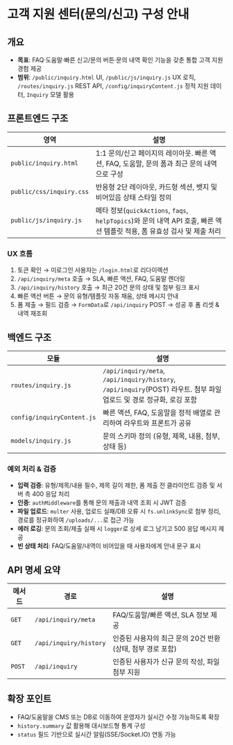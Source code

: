 # 고객 지원 센터(문의/신고) 구성 안내

## 개요
- **목표**: FAQ·도움말·빠른 신고/문의 버튼·문의 내역 확인 기능을 갖춘 통합 고객 지원 경험 제공
- **범위**: `/public/inquiry.html` UI, `/public/js/inquiry.js` UX 로직, `/routes/inquiry.js` REST API, `/config/inquiryContent.js` 정적 지원 데이터, `Inquiry` 모델 활용

## 프론트엔드 구조
| 영역 | 설명 |
| --- | --- |
| `public/inquiry.html` | 1:1 문의/신고 페이지의 레이아웃. 빠른 액션, FAQ, 도움말, 문의 폼과 최근 문의 내역으로 구성 |
| `public/css/inquiry.css` | 반응형 2단 레이아웃, 카드형 섹션, 뱃지 및 비어있음 상태 스타일 정의 |
| `public/js/inquiry.js` | 메타 정보(`quickActions`, `faqs`, `helpTopics`)와 문의 내역 API 호출, 빠른 액션 템플릿 적용, 폼 유효성 검사 및 제출 처리 |

### UX 흐름
1. 토큰 확인 → 미로그인 사용자는 `/login.html`로 리다이렉션
2. `/api/inquiry/meta` 호출 → SLA, 빠른 액션, FAQ, 도움말 렌더링
3. `/api/inquiry/history` 호출 → 최근 20건 문의 상태 및 첨부 링크 표시
4. 빠른 액션 버튼 → 문의 유형/템플릿 자동 채움, 상태 메시지 안내
5. 폼 제출 → 필드 검증 → `FormData`로 `/api/inquiry` POST → 성공 후 폼 리셋 & 내역 재조회

## 백엔드 구조
| 모듈 | 설명 |
| --- | --- |
| `routes/inquiry.js` | `/api/inquiry/meta`, `/api/inquiry/history`, `/api/inquiry`(POST) 라우트. 첨부 파일 업로드 및 경로 정규화, 로깅 포함 |
| `config/inquiryContent.js` | 빠른 액션, FAQ, 도움말을 정적 배열로 관리하여 라우트와 프론트가 공유 |
| `models/inquiry.js` | 문의 스키마 정의 (유형, 제목, 내용, 첨부, 상태 등) |

### 예외 처리 & 검증
- **입력 검증**: 유형/제목/내용 필수, 제목 길이 제한, 폼 제출 전 클라이언트 검증 및 서버 측 400 응답 처리
- **인증**: `authMiddleware`를 통해 문의 제출과 내역 조회 시 JWT 검증
- **파일 업로드**: `multer` 사용, 업로드 실패/DB 오류 시 `fs.unlinkSync`로 첨부 정리, 경로를 정규화하여 `/uploads/...`로 접근 가능
- **에러 로깅**: 문의 조회/제출 실패 시 `logger`로 상세 로그 남기고 500 응답 메시지 제공
- **빈 상태 처리**: FAQ/도움말/내역이 비어있을 때 사용자에게 안내 문구 표시

## API 명세 요약
| 메서드 | 경로 | 설명 |
| --- | --- | --- |
| `GET` | `/api/inquiry/meta` | FAQ/도움말/빠른 액션, SLA 정보 제공 |
| `GET` | `/api/inquiry/history` | 인증된 사용자의 최근 문의 20건 반환 (상태, 첨부 경로 포함) |
| `POST` | `/api/inquiry` | 인증된 사용자가 신규 문의 작성, 파일 첨부 지원 |

## 확장 포인트
- FAQ/도움말을 CMS 또는 DB로 이동하여 운영자가 실시간 수정 가능하도록 확장
- `history.summary` 값 활용해 대시보드형 통계 구성
- `status` 필드 기반으로 실시간 알림(SSE/Socket.IO) 연동 가능
